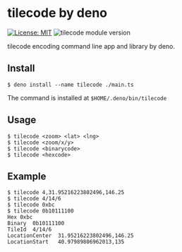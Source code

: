 # tilecode by deno

[![License: MIT](https://img.shields.io/badge/License-MIT-yellow.svg)](https://opensource.org/licenses/MIT)
![tilecode module version](https://shield.deno.dev/x/tilecode)

tilecode encoding command line app and library by deno.

## Install

```shell
$ deno install --name tilecode ./main.ts
```

The command is installed at `$HOME/.deno/bin/tilecode`

## Usage

```shell
$ tilecode <zoom> <lat> <lng>
$ tilecode <zoom/x/y>
$ tilecode <binarycode>
$ tilecode <hexcode>
```

## Example

```shell
$ tilecode 4,31.95216223802496,146.25
$ tilecode 4/14/6
$ tilecode 0xbc
$ tilecode 0b10111100
Hex	0xbc
Binary	0b10111100
TileId	4/14/6
LocationCenter	31.95216223802496,146.25
LocationStart	40.97989806962013,135
```
